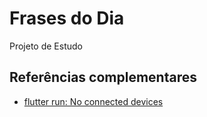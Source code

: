 # Frases do Dia

Projeto de Estudo

## Referências complementares
- [flutter run: No connected devices](https://stackoverflow.com/questions/49045393/flutter-run-no-connected-devices)
